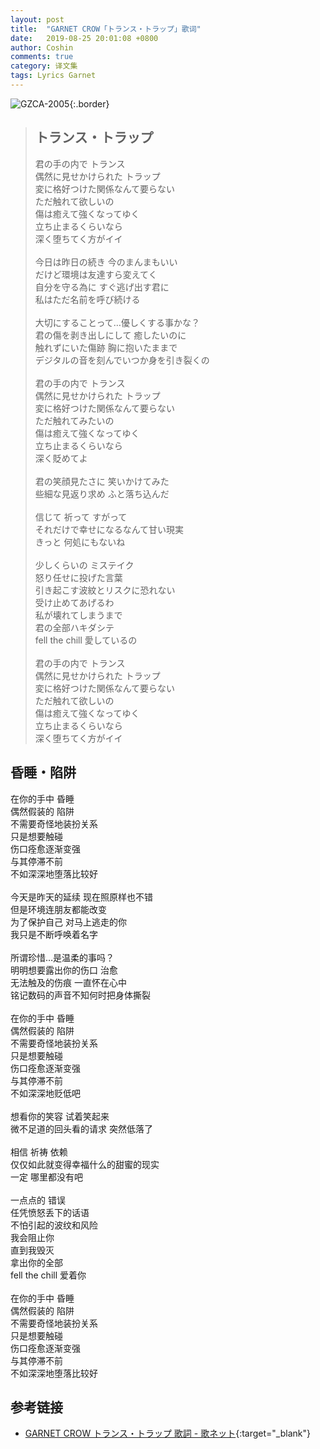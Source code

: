 ```yaml
---
layout: post
title:  "GARNET CROW「トランス・トラップ」歌词"
date:   2019-08-25 20:01:08 +0800
author: Coshin
comments: true
category: 译文集
tags: Lyrics Garnet
---
```

![GZCA-2005](https://ganekuro.github.io/images/discography/single/GZCA-2005.jpg){:.border}

<blockquote class="original">
  <h2>トランス・トラップ</h2>
  <p>
    君の手の内で トランス<br>
    偶然に見せかけられた トラップ<br>
    変に格好つけた関係なんて要らない<br>
    ただ触れて欲しいの<br>
    傷は癒えて強くなってゆく<br>
    立ち止まるくらいなら<br>
    深く堕ちてく方がイイ<br>
    <br>
    今日は昨日の続き 今のまんまもいい<br>
    だけど環境は友達すら変えてく<br>
    自分を守る為に すぐ逃げ出す君に<br>
    私はただ名前を呼び続ける<br>
    <br>
    大切にすることって…優しくする事かな？<br>
    君の傷を剥き出しにして 癒したいのに<br>
    触れずにいた傷跡 胸に抱いたままで<br>
    デジタルの音を刻んでいつか身を引き裂くの<br>
    <br>
    君の手の内で トランス<br>
    偶然に見せかけられた トラップ<br>
    変に格好つけた関係なんて要らない<br>
    ただ触れてみたいの<br>
    傷は癒えて強くなってゆく<br>
    立ち止まるくらいなら<br>
    深く貶めてよ<br>
    <br>
    君の笑顔見たさに 笑いかけてみた<br>
    些細な見返り求め ふと落ち込んだ<br>
    <br>
    信じて 祈って すがって<br>
    それだけで幸せになるなんて甘い現実<br>
    きっと 何処にもないね<br>
    <br>
    少しくらいの ミステイク<br>
    怒り任せに投げた言葉<br>
    引き起こす波紋とリスクに恐れない<br>
    受け止めてあげるわ<br>
    私が壊れてしまうまで<br>
    君の全部ハキダシテ<br>
    fell the chill 愛しているの<br>
    <br>
    君の手の内で トランス<br>
    偶然に見せかけられた トラップ<br>
    変に格好つけた関係なんて要らない<br>
    ただ触れて欲しいの<br>
    傷は癒えて強くなってゆく<br>
    立ち止まるくらいなら<br>
    深く堕ちてく方がイイ
  </p>
</blockquote>

<div class="translation">
  <h2>昏睡・陷阱</h2>
  <p>
    在你的手中 昏睡<br>
    偶然假装的 陷阱<br>
    不需要奇怪地装扮关系<br>
    只是想要触碰<br>
    伤口痊愈逐渐变强<br>
    与其停滞不前<br>
    不如深深地堕落比较好<br>
    <br>
    今天是昨天的延续 现在照原样也不错<br>
    但是环境连朋友都能改变<br>
    为了保护自己 对马上逃走的你<br>
    我只是不断呼唤着名字<br>
    <br>
    所谓珍惜…是温柔的事吗？<br>
    明明想要露出你的伤口 治愈<br>
    无法触及的伤痕 一直怀在心中<br>
    铭记数码的声音不知何时把身体撕裂<br>
    <br>
    在你的手中 昏睡<br>
    偶然假装的 陷阱<br>
    不需要奇怪地装扮关系<br>
    只是想要触碰<br>
    伤口痊愈逐渐变强<br>
    与其停滞不前<br>
    不如深深地贬低吧<br>
    <br>
    想看你的笑容 试着笑起来<br>
    微不足道的回头看的请求 突然低落了<br>
    <br>
    相信 祈祷 依赖<br>
    仅仅如此就变得幸福什么的甜蜜的现实<br>
    一定 哪里都没有吧<br>
    <br>
    一点点的 错误<br>
    任凭愤怒丢下的话语<br>
    不怕引起的波纹和风险<br>
    我会阻止你<br>
    直到我毁灭<br>
    拿出你的全部<br>
    fell the chill 爱着你<br>
    <br>
    在你的手中 昏睡<br>
    偶然假装的 陷阱<br>
    不需要奇怪地装扮关系<br>
    只是想要触碰<br>
    伤口痊愈逐渐变强<br>
    与其停滞不前<br>
    不如深深地堕落比较好
  </p>
</div>

## 参考链接

* [GARNET CROW トランス・トラップ 歌詞 - 歌ネット](https://www.uta-net.com/song/20128/){:target="_blank"}
